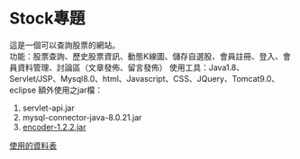 # Stock專題
這是一個可以查詢股票的網站。  
功能：股票查詢、歷史股票資訊、動態K線圖、儲存自選股、會員註冊、登入、會員資料管理、討論區（文章發佈、留言發佈）
使用工具：Java1.8、Servlet/JSP、Mysql8.0、html、Javascript、CSS、JQuery、Tomcat9.0、eclipse
額外使用之jar檔：
1. servlet-api.jar
2. mysql-connector-java-8.0.21.jar
3. [encoder-1.2.2.jar](https://github.com/OWASP/owasp-java-encoder/wiki)  

[使用的資料表](https://hackmd.io/@UlQmIJcSSeiBj1VqKqon6Q/ByrKLDtBP)  
